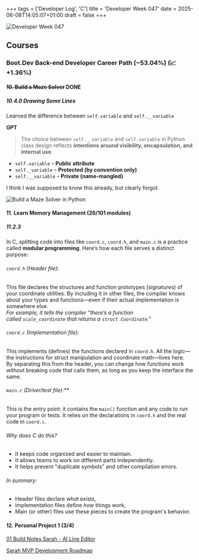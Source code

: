 +++
tags = ['Developer Log', 'C']
title = 'Developer Week 047'
date = 2025-06-08T14:05:07+01:00
draft = false
+++

![Developer Week 047](https://pbrazeale.github.io/images/devweek047.jpg)

## Courses

### Boot.Dev Back-end Developer Career Path (~53.04%) (📈 +1.36%)

#### ~~10. Build a Maze Solver~~ DONE

##### 10.4.0 Drawing Some Lines

Learned the difference between `self.variable` and `self.__variable`

**GPT**

> The choice between `self.__variable` and `self.variable` in Python class design reflects **intentions around visibility, encapsulation, and internal use**.

- `self.variable` – **Public attribute**
- `self._variable` – **Protected (by convention only)**
- `self.__variable` – **Private (name-mangled)**

I think I was supposed to know this already, but clearly forgot.

![Build a Maze Solver in Python](https://qvault-webapp-dynamic-assets.storage.googleapis.com/certificates/0f47bba5-cd28-4599-b216-7a6067d42387.jpeg?1749216242239)

#### 11. Learn Memory Management (26/101 modules)

##### 11.2.3

In C, splitting code into files like `coord.c`, `coord.h`, and `main.c` is a practice called **modular programming**. Here’s how each file serves a distinct purpose:

###### `coord.h` (Header file):

This file declares the structures and function prototypes (signatures) of your coordinate utilities. By including it in other files, the compiler knows about your types and functions—even if their actual implementation is somewhere else.  
_For example, it tells the compiler “there’s a function called `scale_coordinate` that returns a `struct Coordinate`."_

###### `coord.c` (Implementation file):

This implements (defines) the functions declared in `coord.h`. All the logic—the instructions for struct manipulation and coordinate math—lives here.  
By separating this from the header, you can change how functions work without breaking code that calls them, as long as you keep the interface the same.

###### `main.c` (Driver/test file):\*\*

This is the entry point: it contains the `main()` function and any code to run your program or tests. It relies on the declarations in `coord.h` and the real code in `coord.c`.

###### Why does C do this?

- It keeps code organized and easier to maintain.
- It allows teams to work on different parts independently.
- It helps prevent "duplicate symbols" and other compilation errors.

###### In summary:

- Header files declare *what* exists,
- Implementation files define *how* things work,
- Main (or other) files use these pieces to create the program's behavior.

#### 12. Personal Project 1 (3/4)

[01 Build Notes Sarah - AI Line Editor](https://pbrazeale.github.io/posts/01-sarah-build-notes/)

[Sarah MVP Development Roadmap](https://pbrazeale.github.io/posts/02-sarah-build-notes/)
